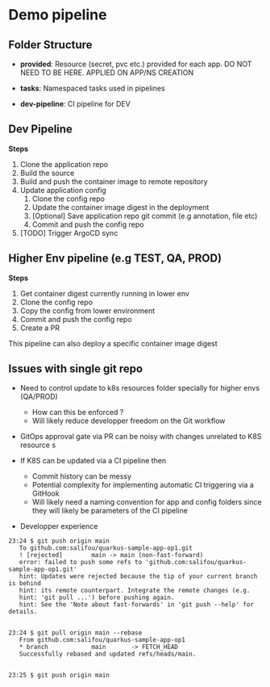 # Demo pipeline


## Folder Structure

- **provided**: Resource (secret, pvc etc.) provided for each app. DO NOT NEED TO BE HERE. APPLIED ON APP/NS CREATION

- **tasks**: Namespaced tasks used in pipelines

- **dev-pipeline**: CI pipeline for DEV


## Dev Pipeline

**Steps**

1. Clone the application repo
2. Build the source
3. Build and push the container image to remote repository
4. Update application config
   1. Clone the config repo
   2. Update the container image digest in the deployment
   3. [Optional] Save application repo git commit (e.g annotation, file etc)
   4. Commit and push the config repo
5. [TODO] Trigger ArgoCD sync 


## Higher Env pipeline (e.g TEST, QA, PROD)

**Steps**

1. Get container digest currently running in lower env
2. Clone the config repo
3. Copy the config from lower environment
4. Commit and push the config repo
5. Create a PR


This pipeline can also deploy a specific container image digest



## Issues with single git repo

- Need to control update to k8s resources folder specially for higher envs (QA/PROD)
  - How can this be enforced ?
  - Will likely reduce developper freedom on the Git workflow

- GitOps approval gate via PR can be noisy with changes unrelated to K8S resource s

- If K8S can be updated via a CI pipeline then
  - Commit history can be messy
  - Potential complexity for implementing automatic CI triggering via a GitHook
  - Will likely need a naming convention for app and config folders since they will likely be parameters of the CI pipeline

- Developper experience 

```
23:24 $ git push origin main 
   To github.com:salifou/quarkus-sample-app-op1.git
   ! [rejected]        main -> main (non-fast-forward)
   error: failed to push some refs to 'github.com:salifou/quarkus-sample-app-op1.git'
   hint: Updates were rejected because the tip of your current branch is behind
   hint: its remote counterpart. Integrate the remote changes (e.g.
   hint: 'git pull ...') before pushing again.
   hint: See the 'Note about fast-forwards' in 'git push --help' for details.


23:24 $ git pull origin main --rebase
   From github.com:salifou/quarkus-sample-app-op1
   * branch            main       -> FETCH_HEAD
   Successfully rebased and updated refs/heads/main.


23:25 $ git push origin main 
```
